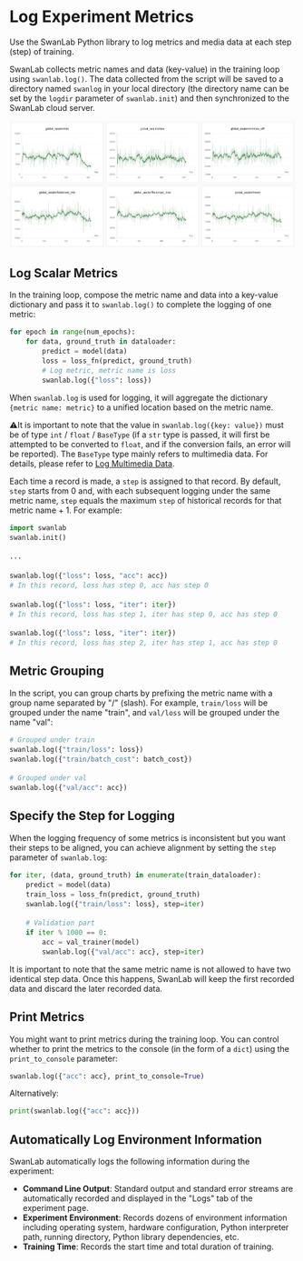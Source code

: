 # Log Experiment Metrics

Use the SwanLab Python library to log metrics and media data at each step (step) of training.

SwanLab collects metric names and data (key-value) in the training loop using `swanlab.log()`. The data collected from the script will be saved to a directory named `swanlog` in your local directory (the directory name can be set by the `logdir` parameter of `swanlab.init`) and then synchronized to the SwanLab cloud server.

![](./log-experiment-metric/line.png)

## Log Scalar Metrics

In the training loop, compose the metric name and data into a key-value dictionary and pass it to `swanlab.log()` to complete the logging of one metric:

```python
for epoch in range(num_epochs):
    for data, ground_truth in dataloader:
        predict = model(data)
        loss = loss_fn(predict, ground_truth)
        # Log metric, metric name is loss
        swanlab.log({"loss": loss})
```

When `swanlab.log` is used for logging, it will aggregate the dictionary `{metric name: metric}` to a unified location based on the metric name.

⚠️It is important to note that the value in `swanlab.log({key: value})` must be of type `int` / `float` / `BaseType` (if a `str` type is passed, it will first be attempted to be converted to `float`, and if the conversion fails, an error will be reported). The `BaseType` type mainly refers to multimedia data. For details, please refer to [Log Multimedia Data](/guide_cloud/experiment_track/log-media.md).

Each time a record is made, a `step` is assigned to that record. By default, `step` starts from 0 and, with each subsequent logging under the same metric name, `step` equals the maximum `step` of historical records for that metric name + 1. For example:

```python
import swanlab
swanlab.init()

...

swanlab.log({"loss": loss, "acc": acc})  
# In this record, loss has step 0, acc has step 0

swanlab.log({"loss": loss, "iter": iter})  
# In this record, loss has step 1, iter has step 0, acc has step 0

swanlab.log({"loss": loss, "iter": iter})  
# In this record, loss has step 2, iter has step 1, acc has step 0
```

## Metric Grouping

In the script, you can group charts by prefixing the metric name with a group name separated by "/" (slash). For example, `train/loss` will be grouped under the name "train", and `val/loss` will be grouped under the name "val":

```python
# Grouped under train
swanlab.log({"train/loss": loss})
swanlab.log({"train/batch_cost": batch_cost})

# Grouped under val
swanlab.log({"val/acc": acc})
```

## Specify the Step for Logging

When the logging frequency of some metrics is inconsistent but you want their steps to be aligned, you can achieve alignment by setting the `step` parameter of `swanlab.log`:

```python
for iter, (data, ground_truth) in enumerate(train_dataloader):
    predict = model(data)
    train_loss = loss_fn(predict, ground_truth)
    swanlab.log({"train/loss": loss}, step=iter)

    # Validation part
    if iter % 1000 == 0:
        acc = val_trainer(model)
        swanlab.log({"val/acc": acc}, step=iter)
```

It is important to note that the same metric name is not allowed to have two identical step data. Once this happens, SwanLab will keep the first recorded data and discard the later recorded data.

## Print Metrics

You might want to print metrics during the training loop. You can control whether to print the metrics to the console (in the form of a `dict`) using the `print_to_console` parameter:

```python
swanlab.log({"acc": acc}, print_to_console=True)
```

Alternatively:

```python
print(swanlab.log({"acc": acc}))
```

## Automatically Log Environment Information

SwanLab automatically logs the following information during the experiment:

- **Command Line Output**: Standard output and standard error streams are automatically recorded and displayed in the "Logs" tab of the experiment page.
- **Experiment Environment**: Records dozens of environment information including operating system, hardware configuration, Python interpreter path, running directory, Python library dependencies, etc.
- **Training Time**: Records the start time and total duration of training.